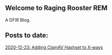 ## Welcome to Raging Rooster REM

A DFIR Blog.

## Posts to date:
[2020-12-23: Adding ClamAV Hashset to X-ways](./docs/posts/Adding-ClamAV-Hashset-Xways.html)
